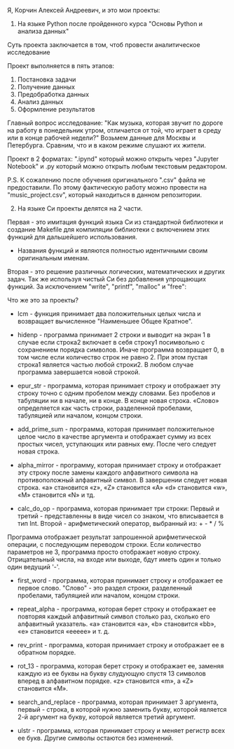 Я, Корчин Алексей Андреевич, и это мои проекты:

1. На языке Python после пройденного курса "Основы Python и анализа данных"

Суть проекта заключается в том, чтоб провести аналитическое исследование

Проект выполняется в пять этапов:
1) Постановка задачи
2) Получение данных
3) Предобработка данных
4) Анализ данных
5) Оформление результатов

Главный вопрос исследование: "Как музыка, которая звучит по дороге на работу в понедельник утром, отличается от той, что играет в среду или в конце рабочей недели?"
Возьмем данные для Москвы и Петербурга. Сравним, что и в каком режиме слушают их жители.

Проект в 2 форматах: ".ipynd" который можно открыть через "Jupyter Notebook" и .py который можно открыть любым текстовым редактором.

P.S. К сожалению после обучения оригинального ".csv" файла не предоставили. По этому фактическую работу можно провести на "music_project.csv", который находиться в данном репозитории.


2. На языке Си проекты делятся на 2 части.

Первая - это имитация функций языка Си из стандартной библиотеки и создание Makefile для компиляции библиотеки с включением этих функций для дальшейшего использования.

- Названия функций и являются полностью идентичными своим оригинальным именам.

Вторая - это решение различных логических, математических и других задач. Так же используя чистый Си без добавления упрощающих функций. За исключением "write", "printf", "malloc" и "free":

Что же это за проекты?

- lcm - функция принимает два положительных целых числа и возвращает вычисленное "Наименьшее Общее Кратное". 

- hidenp - программа принимает 2 строки и выводит на экран 1 в случае если строка2 включает в себя строку1 посимвольно с сохранением порядка символов. Иначе программа возвращает 0, в том числе если количество строк не равно 2. При этом пустая строка1 является частью любой строки2. В любом случае программа завершается новой строкой.

- epur_str - программа, которая принимает строку и отображает эту строку точно с одним
пробелом между словами. Без пробелов и табуляции ни в начале, ни в конце. В конце новая строка. «Слово» определяется как часть строки, разделенной пробелами, табуляцией или началом, концом строки.

- add_prime_sum - программа, которая принимает положительное целое число в качестве аргумента и oтображает сумму из всех простых чисел, уступающих или равных ему. После чего следует новая строка.

- alpha_mirror -  программу, которая принимает строку и отображает эту строку после замены каждого алфавитного символа на противоположный алфавитный символ. В завершении следует новая строка.
«a» становится «z», «Z» становится «A»
«d» становится «w», «M» становится «N» и тд.

- calc_do_op - программа, которая принимает три строки:
Первый и третий - представленны в виде чисел со знаком, что вписывается в тип Int.
Второй - арифметический оператор, выбранный из: + - * / %

Программа отображает результат запрошенной арифметической операции, с последующим переводом строки. Если количество параметров не 3, программа просто отображает новую строку. Отрицательный числа, на входе или выходе, бдут иметь один и только один ведущий '-'.

- first_word - программа, которая принимает строку и отображает ее первое слово.
"Слово" - это раздел строки, разделенный пробелами, табуляцией или началом, концом строки.

- repeat_alpha - программа, которая берет строку и отображает ее повторяя каждый алфавитный символ столько раз, сколько его алфавитный указатель.
«a» становится «a», «b» становится «bb», «e» становится «eeeee» и т. д.

- rev_print - программа, которая принимает строку и отображает ее в обратном порядке.

- rot_13 - программа, которая берет строку и отображает ее, заменяя каждую из ее буквы на букву слудующую спустя 13 символов вперед в алфавитном порядке.
«z» становится «m», а «Z» становится «M».

- search_and_replace - программа, которая принимает 3 аргумента, первый - строка, в которой нужно заменить букву, которой является 2-й аргумент на букву, которой является третий аргумент.

- ulstr - программа, которая принимает строку и меняет регистр всех ее букв. Другие символы остаются без изменений.
